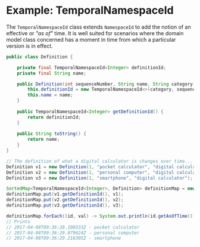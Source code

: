 # Example: TemporalNamespaceId

The `TemporalNamespaceId` class extends `NamespaceId` to add the notion of an
effective or _"as of"_ time. It is well suited for scenarios where the domain
model class concerned has a moment in time from which a particular version is
in effect.

```java
public class Definition {

    private final TemporalNamespaceId<Integer> definitionId;
    private final String name;

    public Definition(int sequenceNumber, String name, String category) {
        this.definitionId = new TemporalNamespaceId<>(category, sequenceNumber, Instant.now());
        this.name = name;
    }
    
    public TemporalNamespaceId<Integer> getDefinitionId() {
        return definitionId;
    }
    
    public String toString() {
        return name;
    }
}
```

```java
// The definition of what a digital calculator is changes over time...
Definition v1 = new Definition(1, "pocket calculator", "digital calculator");
Definition v2 = new Definition(1, "personal computer", "digital calculator");
Definition v3 = new Definition(1, "smartphone", "digital calculator");

SortedMap<TemporalNamespaceId<Integer>, Definition> definitionMap = new TreeMap<>();
definitionMap.put(v1.getDefinitionId(), v1);
definitionMap.put(v2.getDefinitionId(), v2);
definitionMap.put(v3.getDefinitionId(), v3);

definitionMap.forEach((id, val) -> System.out.println(id.getAsOfTime() + " - " + val));
// Prints
// 2017-04-08T09:36:28.108533Z - pocket calculator
// 2017-04-08T09:36:29.079624Z - personal computer
// 2017-04-08T09:36:29.218305Z - smartphone
```